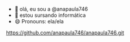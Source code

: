 - 👋 olá, eu sou a @anapaula746
- 👀 estou sursando informática
- 😄 Pronouns: ela/ela

https://github.com/anapaula746/anapaula746.git
<div>

 
          
          
          
</div>
